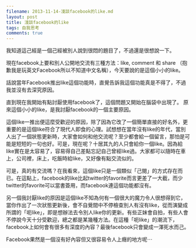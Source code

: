 ```yaml
---
filename: 2013-11-14-淺談facebook的like.md
layout: post
title: 淺談facebook的like
tags: 自我思考
comments: true
---
```

我知道這己經是一個己經被別人說到很悶的題目了，不過還是很想說一下。

現在facebook上要和別人公開地交流有三種方法：like, comment 和 share （抱歉我是玩英文Facebook所以不知道中文名稱），今天要說的是這個小小的like。

話說當年Facebook推出like這個功能時，直覺告訴我這個功能真是不得了，不過我並沒有去深究原因。

直到現在我開始有點討厭使用facebook了，這個問題又開始在腦袋中出現了。
原來這個小小的like，是我討厭facebook的一個主要原因。

這個like一推出便這麼受歡迎的原因，除了因為它改了一個簡單直接的好名外，更重要的是這個like符合了現代人即食的心理。試想想在當年沒有like的年代，當別人出了一個狀態更新時，大家會如何和他交流呢？至少都會給一個留言，那怕是可能是短短的一句也好。可是，現在呢？十居其九的人只會給你一個like。因為給like實在是太容易了，容易得自己差點忘記自己曾經like過。大家都可以隨時在車上，公司裡，床上，吃飯時給like，又好像有點交流似的。

可是，真的有交流嗎？在我看來，這個like只是一個類似「己閱」的方式存在而已。在這點上，facebook的like比起twitter的favorite而言更差了一大截，而少twitter的favorite可以當書簽用，而facebook連這個功能都沒有。

另一個我討厭like的原因是這個like不知為何有一個很大的魔力令人很想得到它，當你作出了一次狀態更新後，會不自覺間中不停檢查別人有沒有like，從而演變成所謂的「呃like」，即是想辦法去令別人like你的更新。有些正妹會自拍，有些人會不停說今天十分受歡迎，總之都是某幾種方法。在這種「呃like」的潮流下，facebook上如何會有很多有深度的內容？最後facebook只會變成一渾死水而己。

Facebook果然是一個沒有好內容但又很容易令人上癮的地方呢⋯
